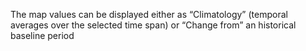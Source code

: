 The map values can be displayed either as “Climatology” (temporal averages over the selected time span) or “Change from” an historical baseline period
